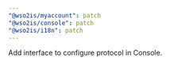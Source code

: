 ```yaml
---
"@wso2is/myaccount": patch
"@wso2is/console": patch
"@wso2is/i18n": patch
---
```


Add interface to configure protocol in Console.
